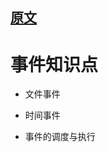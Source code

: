 
## [原文](https://redisbook.readthedocs.io/en/latest/internal/ae.html)

# 事件知识点

- 文件事件

- 时间事件

- 事件的调度与执行

